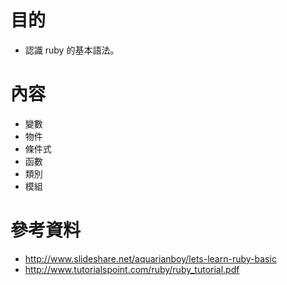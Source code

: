 # 目的
  - 認識 ruby 的基本語法。

# 內容
  - 變數
  - 物件
  - 條件式
  - 函數
  - 類別
  - 模組

# 參考資料
  - http://www.slideshare.net/aquarianboy/lets-learn-ruby-basic
  - http://www.tutorialspoint.com/ruby/ruby_tutorial.pdf
